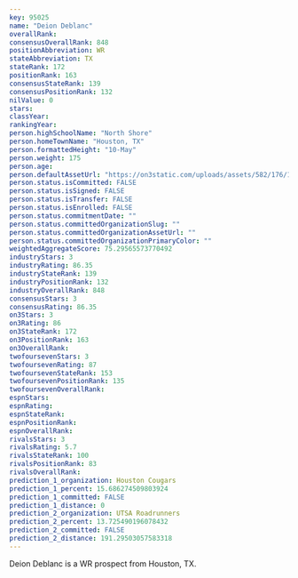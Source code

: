 ```yaml
---
key: 95025
name: "Deion Deblanc"
overallRank: 
consensusOverallRank: 848
positionAbbreviation: WR
stateAbbreviation: TX
stateRank: 172
positionRank: 163
consensusStateRank: 139
consensusPositionRank: 132
nilValue: 0
stars: 
classYear: 
rankingYear: 
person.highSchoolName: "North Shore"
person.homeTownName: "Houston, TX"
person.formattedHeight: "10-May"
person.weight: 175
person.age: 
person.defaultAssetUrl: "https://on3static.com/uploads/assets/582/176/176582.jpg"
person.status.isCommitted: FALSE
person.status.isSigned: FALSE
person.status.isTransfer: FALSE
person.status.isEnrolled: FALSE
person.status.commitmentDate: ""
person.status.committedOrganizationSlug: ""
person.status.committedOrganizationAssetUrl: ""
person.status.committedOrganizationPrimaryColor: ""
weightedAggregateScore: 75.29565573770492
industryStars: 3
industryRating: 86.35
industryStateRank: 139
industryPositionRank: 132
industryOverallRank: 848
consensusStars: 3
consensusRating: 86.35
on3Stars: 3
on3Rating: 86
on3StateRank: 172
on3PositionRank: 163
on3OverallRank: 
twofoursevenStars: 3
twofoursevenRating: 87
twofoursevenStateRank: 153
twofoursevenPositionRank: 135
twofoursevenOverallRank: 
espnStars: 
espnRating: 
espnStateRank: 
espnPositionRank: 
espnOverallRank: 
rivalsStars: 3
rivalsRating: 5.7
rivalsStateRank: 100
rivalsPositionRank: 83
rivalsOverallRank: 
prediction_1_organization: Houston Cougars
prediction_1_percent: 15.686274509803924
prediction_1_committed: FALSE
prediction_1_distance: 0
prediction_2_organization: UTSA Roadrunners
prediction_2_percent: 13.725490196078432
prediction_2_committed: FALSE
prediction_2_distance: 191.29503057583318
---
```

Deion Deblanc is a WR prospect from Houston, TX.
